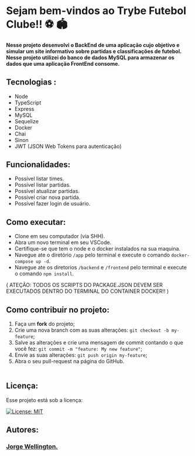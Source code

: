 # Sejam bem-vindos ao Trybe Futebol Clube!! ⚽ 🏟️

#### Nesse projeto desenvolvi o BackEnd de uma aplicação cujo objetivo e simular um site informativo sobre partidas e classificações de futebol. Nesse projeto utilizei do banco de dados MySQL para armazenar os dados que uma aplicação FrontEnd consome.

## Tecnologias :

<ul>
  <li>Node</li>
  <li>TypeScript</li>
  <li>Express</li>
  <li>MySQL</li>
  <li>Sequelize</li>
  <li>Docker</li>
  <li>Chai</li>
  <li>Sinon</li>
  <li>JWT (JSON Web Tokens para autenticação)</li>
</ul>

## Funcionalidades:

- Possível listar times.
- Possível listar partidas.
- Possível atualizar partidas.
- Possível criar nova partida.
- Possível fazer login de usuário.


## Como executar:

- Clone em seu computador (via SHH).
- Abra um novo terminal em seu VSCode.
- Certifique-se que tem o node e o docker instalados na sua maquina.
- Navegue ate o diretório  `/app` pelo terminal e execute o comando `docker-compose up -d`.
- Navegue ate os diretorios `/backend` e `/frontend` pelo terminal e execute o comando `npm install`.

( ATEÇÃO: TODOS OS SCRIPTS DO PACKAGE.JSON DEVEM SER EXECUTADOS DENTRO DO TERMINAL DO CONTAINER DOCKER!! )

## Como contribuir no projeto:
  1. Faça um **fork** do projeto;
  2. Crie uma nova branch com as suas alterações: `git checkout -b my-feature`;
  3. Salve as alterações e crie uma mensagem de commit contando o que você fez: `git commit -m "feature: My new feature"`;
  4. Envie as suas alterações: `git push origin my-feature`;
  5. Abra o seu pull-request na página do GitHub.<br><br>

## Licença:

 Esse projeto está sob a licença: 

 [![License: MIT](https://img.shields.io/badge/License-MIT-yellow.svg)](https://opensource.org/licenses/MIT)

 ##  Autores:

### <a href="https://www.linkedin.com/in/jorge-reis-dev/" ><b>Jorge Wellington.</b></a>
<a href="https://www.linkedin.com/in/jorge-reis-dev/" ></a>
